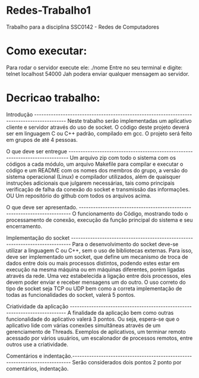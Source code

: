 # Redes-Trabalho1
Trabalho para a disciplina SSC0142 - Redes de Computadores

# Como executar:
Para rodar o servidor execute ele: ./nome
Entre no seu terminal e digite: telnet localhost 54000
Jah podera enviar qualquer mensagem ao servidor.

# Decricao trabalho:
Introdução -------------------------------------------------------------------------------------------
Neste trabalho serão implementadas um aplicativo cliente e servidor através do uso de socket. O
código deste projeto deverá ser em linguagem C ou C++ padrão, compilado em gcc.
O projeto será feito em grupos de até 4 pessoas.

O que deve ser entregue ------------------------------------------------------------------------------
Um arquivo zip com todo o sistema com os códigos a cada módulo, um arquivo Makefile para
compilar e executar o código e um README com os nomes dos membros do grupo, a versão do
sistema operacional (Linux) e compilador utilizados, além de quaisquer instruções adicionais que
julgarem necessárias, tais como principais verificação de falha da conexão do socket e transmissão
das informações.
OU
Um repositório do github com todos os arquivos acima.

O que deve ser apresentado. --------------------------------------------------------------------------
O funcionamento do Código, mostrando todo o processamento de conexão, execução da função
principal do sistema e seu encerramento.

Implementação do socket ------------------------------------------------------------------------------
Para o desenvolvimento do socket deve-se utilizar a linguagem C ou C++, sem o uso de bibliotecas
externas.
Para isso, deve ser implementado um socket, que define um mecanismo de troca de dados
entre dois ou mais processos distintos, podendo estes estar em execução na mesma máquina ou
em máquinas diferentes, porém ligadas através da rede. Uma vez estabelecida a ligação entre dois
processos, eles devem poder enviar e receber mensagens um do outro.
O uso correto do tipo de socket seja TCP ou UDP bem como a correta implementação de todas as
funcionalidades do socket, valerá 5 pontos.

Criatividade da aplicação ----------------------------------------------------------------------------
A finalidade da aplicação bem como outras funcionalidade do aplicativo valerá 3 pontos. Ou seja,
espera-se que o aplicativo lide com várias conexões simultâneas através de um gerenciamento de
Threads. Exemplos de aplicativos, um terminar remoto acessado por vários usuários, um
escalonador de processos remotos, entre outros use a criatividade.

Comentários e indentação.-----------------------------------------------------------------------------
Serão considerados dois pontos 2 ponto por comentários, indentação. 